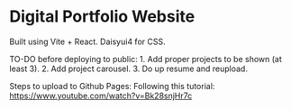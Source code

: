 # Digital Portfolio Website

Built using Vite + React.
Daisyui4 for CSS.

TO-DO before deploying to public:
    1. Add proper projects to be shown (at least 3).
    2. Add project carousel.
    3. Do up resume and reupload.

Steps to upload to Github Pages:
Following this tutorial: https://www.youtube.com/watch?v=Bk28snjHr7c